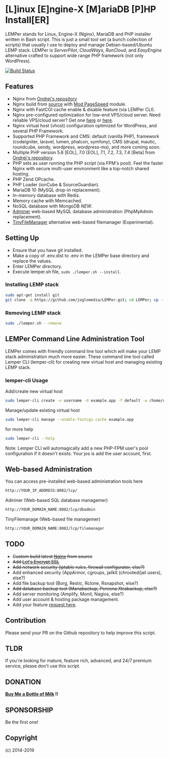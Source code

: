 # [L]inux [E]ngine-X [M]ariaDB [P]HP Install[ER]

LEMPer stands for Linux, Engine-X (Nginx), MariaDB and PHP installer written in Bash script. This is just a small tool set (a bunch collection of scripts) that usually I use to deploy and manage Debian-based/Ubuntu LEMP stack. LEMPer is _ServerPilot_, _CloudWays_, _RunCloud_, and _EasyEngine_ alternative crafted to support wide range PHP framework (not only WordPress).

[![Build Status](https://travis-ci.org/joglomedia/LEMPer.svg?branch=1.3.0)](https://travis-ci.org/joglomedia/LEMPer)

## Features

* Nginx from [Ondrej's repository](https://launchpad.net/~ondrej/+archive/ubuntu/nginx)
* Nginx build from [source](https://github.com/nginx/nginx) with [Mod PageSpeed](https://github.com/apache/incubator-pagespeed-ngx) module.
* Nginx with FastCGI cache enable & disable feature (via LEMPer CLI).
* Nginx pre-configured optimization for low-end VPS/cloud server. Need reliable VPS/cloud server? Get one [here](https://eslabs.id/digitalocean/) or [here](https://eslabs.id/upcloud/).
* Nginx virtual host (vhost) configuration optimized for WordPress, and several PHP Framework.
* Supported PHP Framework and CMS: default (vanilla PHP), framework (codeigniter, laravel, lumen, phalcon, symfony), CMS (drupal, mautic, roundcube, sendy, wordpress, wordpress-ms), and more coming soon.
* Multiple PHP version 5.6 [EOL], 7.0 [EOL], 7.1, 7.2, 7.3, 7.4 [Beta] from [Ondrej's repository](https://launchpad.net/~ondrej/+archive/ubuntu/php).
* PHP sets as user running the PHP script (via FPM's pool). Feel the faster Nginx with secure multi-user environment like a top-notch shared hosting.
* PHP Zend OPcache.
* PHP Loader (ionCube & SourceGuardian).
* MariaDB 10 (MySQL drop-in replacement).
* In-memory database with Redis.
* Memory cache with Memcached.
* NoSQL database with MongoDB *NEW*.
* [Adminer](https://www.adminer.org/) web-based MySQL database administration (PhpMyAdmin replacement).
* [TinyFileManager](https://github.com/prasathmani/tinyfilemanager) alternative web-based filemanager (Experimental).

## Setting Up

* Ensure that you have git installed.
* Make a copy of .env.dist to .env in the LEMPer base directory and replace the values.
* Enter LEMPer directory.
* Execute lemper.sh file, ```sudo ./lemper.sh --install```.

### Installing LEMP stack

```bash
sudo apt-get install git
git clone -q https://github.com/joglomedia/LEMPer.git; cd LEMPer; cp -f .env.dist .env; sudo ./lemper.sh --install
```

### Removing LEMP stack

```bash
sudo ./lemper.sh --remove
```

## LEMPer Command Line Administration Tool

LEMPer comes with friendly command line tool which will make your LEMP stack administration much more easier. These command line tool called Lemper CLI (lemper-cli) for creating new virtual host and managing existing LEMP stack.

### lemper-cli Usage

Add/create new virtual host

```bash
sudo lemper-cli create -u username -d example.app -f default -w /home/username/Webs/example.app
```

Manage/update existing virtual host

```bash
sudo lemper-cli manage --enable-fastcgi-cache example.app
```

for more help

```bash
sudo lemper-cli --help
```

Note: Lemper CLI will automagically add a new PHP-FPM user's pool configuration if it doesn't exists. Your jos is add the user account, first.

## Web-based Administration

You can access pre-installed web-based administration tools here

```bash
http://YOUR_IP_ADDRESS:8082/lcp/
```

Adminer (Web-based SQL database managemer)

```bash
http://YOUR_DOMAIN_NAME:8082/lcp/dbadmin
```

TinyFilemanage (Web-based file managemer)

```bash
http://YOUR_DOMAIN_NAME:8082/lcp/filemanager
```

## TODO

* ~~Custom build latest [Nginx](https://nginx.org/en/) from source~~
* ~~Add [Let's Encrypt SSL](https://letsencrypt.org/)~~
* ~~Add network security (iptable rules, firewall configurator, else?)~~
* Add enhanced security (AppArmor, cgroups, jailkit (chrooted/jail users), else?)
* Add file backup tool (Borg, Restic, Rclone, Rsnapshot, else?)
* ~~Add database backup tool (Mariabackup, Percona Xtrabackup, else?)~~
* Add server monitoring (Amplify, Monit, Nagios, else?)
* Add user account & hosting package management.
* Add your feature [request here](https://github.com/joglomedia/LEMPer/issues/new).

## Contribution

Please send your PR on the Github repository to help improve this script.

## TLDR

If you're looking for mature, feature rich, advanced, and 24/7 premium service, please don't use this script.

## DONATION

**[Buy Me a Bottle of Milk](https://paypal.me/masedi) !!**

## SPONSORSHIP

Be the first one!

## Copyright

(c) 2014-2019
